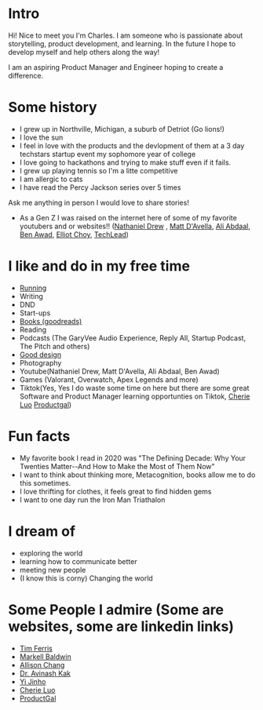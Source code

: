 
# Intro

Hi! Nice to meet you I'm Charles. I am someone who is passionate about storytelling, product development, and learning. In the future I hope to develop myself and help others along the way!

I am an aspiring Product Manager and Engineer hoping to create a difference. 


# Some history
- I grew up in Northville, Michigan, a suburb of Detriot (Go lions!) 
- I love the sun
- I feel in love with the products and the devlopment of them at a 3 day techstars startup event my sophomore year of college
- I love going to hackathons and trying to make stuff even if it fails.
- I grew up playing tennis so I'm a litte competitive
- I am allergic to cats
- I have read the Percy Jackson series over 5 times

Ask me anything in person I would love to share stories!

- As a Gen Z I was raised on the internet here of some of my favorite youtubers and or websites!!
([Nathaniel Drew](https://www.youtube.com/channel/UCrdWRLq10OHuy7HmSckV3Vg) , [Matt D'Avella](https://www.youtube.com/user/blackboxfilmcompany), [Ali Abdaal](https://www.youtube.com/user/Sepharoth64), [Ben Awad](https://www.youtube.com/user/99baddawg), [Elliot Choy](https://www.youtube.com/channel/UCaQocIkdhh8TIi56LvLoViA), [TechLead](https://www.youtube.com/channel/UC4xKdmAXFh4ACyhpiQ_3qBw))

# I like and do in my free time

- [Running](https://www.strava.com/)
- Writing
- DND
- Start-ups
- [Books (goodreads)](https://www.goodreads.com/charlesgao)
- Reading
- Podcasts (The GaryVee Audio Experience, Reply All, Startup Podcast, The Pitch and others)
- [Good design](/)
- Photography
- Youtube(Nathaniel Drew, Matt D'Avella, Ali Abdaal, Ben Awad)
- Games (Valorant, Overwatch, Apex Legends and more)
- Tiktok(Yes, Yes I do waste some time on here but there are some great Software and Product Manager learning opportunties on Tiktok, [Cherie Luo](https://www.tiktok.com/@cherie.brooke?lang=en) [Productgal](ttps://www.tiktok.com/@productgal?lang=en))

# Fun facts

- My favorite book I read in 2020 was "The Defining Decade: Why Your Twenties Matter--And How to Make the Most of Them Now"
- I want to think about thinking more, Metacognition, books allow me to do this sometimes.
- I love thrifting for clothes, it feels great to find hidden gems
- I want to one day run the Iron Man Triathalon 

# I dream of

- exploring the world
- learning how to communicate better
- meeting new people
- (I know this is corny) Changing the world

# Some People I admire (Some are websites, some are linkedin links)
- [Tim Ferris](https://tim.blog/)
- [Markell Baldwin](http://markellbaldwin.com/)
- [Allison Chang](https://www.allisonc.design/about)
- [Dr. Avinash Kak](https://engineering.purdue.edu/kak/)
- [Yi Jinho](https://www.linkedin.com/in/jinho-yi-66bb1116a/)
- [Cherie Luo](https://www.linkedin.com/in/cherie-luo/)
- [ProductGal](https://www.tiktok.com/@productgal?lang=en)
